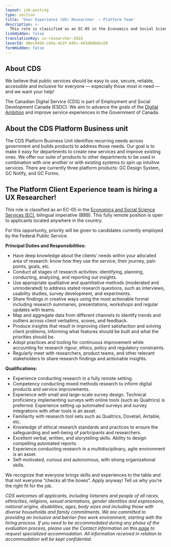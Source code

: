 ```yaml
---
layout: job-posting
type: section
title: 'User Experience (UX) Researcher  — Platform Team'
description: >-
  This role is classified as an EC-05 in the Economics and Social Science Services (EC), bilingual imperative (BBB). This fully remote position is open to applicants located anywhere in the country. 
linkHidden: false
translationKey: ux-researcher-2024
leverId: 96ec949d-cb6a-4e3f-b95c-443d6dbbbc69
formHidden: false
---
```


## About CDS 
We believe that public services should be easy to use, secure, reliable, accessible and inclusive for everyone — especially those most in need — and we want your help!

The Canadian Digital Service (CDS) is part of Employment and Social Development Canada (ESDC). We aim to advance the goals of the [Digital Ambition](https://www.canada.ca/en/government/system/digital-government/government-canada-digital-operations-strategic-plans/canada-digital-ambition.html) and improve service experiences in the Government of Canada.

## About the CDS Platform Business unit

The CDS Platform Business Unit identifies recurring needs across government and builds products to address those needs. Our goal is to make it easy for departments to create new services and improve existing ones. We offer our suite of products to other departments to be used in combination with one another or with existing systems to spin up intuitive services. There are currently three platform products: GC Design System, GC Notify, and GC Forms. 

## **The Platform Client Experience team is hiring a UX Researcher!**

This role is classified as an EC-05 in the [Economics and Social Science Services (EC)](https://www.tbs-sct.canada.ca/agreements-conventions/view-visualiser-eng.aspx?id=4), bilingual imperative (BBB). This fully remote position is open to applicants located anywhere in the country. 

For this opportunity, priority will be given to candidates currently employed by the Federal Public Service. 

**Principal Duties and Responsibilities:** 

- Have deep knowledge about the clients’ needs within your allocated area of research: know how they use the service, their journey, pain points, goals, etc.
- Conduct all stages of research activities: identifying, planning, conducting, analyzing, and reporting out insights.
- Use appropriate qualitative and quantitative methods (moderated and unmoderated) to address stated research questions, such as interviews, usability studies, survey development, and experiments.
- Share findings in creative ways using the most actionable format including research summaries, presentations, workshops and regular updates with teams. 
- Map and aggregate data from different channels to identify trends and outliers across client verbatims, scores, and feedback.
- Produce insights that result in improving client satisfaction and solving client problems; informing what features should be built and what the priorities should be.
- Adopt practices and tooling for continuous improvement while accounting for research rigour, ethics, policy and regulatory constraints. 
- Regularly meet with researchers, product teams, and other relevant stakeholders to share research findings and actionable insights.

**Qualifications:**

- Experience conducting research in a fully remote setting.
- Competency conducting mixed methods research to inform digital products and service improvements.
- Experience with small and large-scale survey design. Technical proficiency implementing surveys with online tools (such as Qualtrics) is preferred. Experience setting up automated surveys and survey integrations with other tools is an asset.
- Familiarity with research tool sets such as Qualtrics, Dovetail, Airtable, etc.
- Knowledge of ethical research standards and practices to ensure the safeguarding and well-being of participants and researchers.
- Excellent verbal, written, and storytelling skills. Ability to design compelling automated reports.
- Experience conducting research in a multidisciplinary, agile environment is an asset.
- Self-motivated, curious and autonomous, with strong organizational skills.

We recognize that everyone brings skills and experiences to the table and that not everyone “checks all the boxes”. Apply anyway! Tell us why you’re the right fit for the job.

*CDS welcomes all applicants, including Veterans and people of all races, ethnicities, religions, sexual orientations, gender identities and expressions, national origins, disabilities, ages, body sizes and including those with diverse households and family commitments. We are committed to providing an inclusive and barrier-free work environment, starting with the hiring process. If you need to be accommodated during any phase of the evaluation process, please use the Contact information on this [page](https://www.canada.ca/en/public-service-commission/services/assessment-accommodation-page.html) to request specialized accommodation. All information received in relation to accommodation will be kept confidential.*
